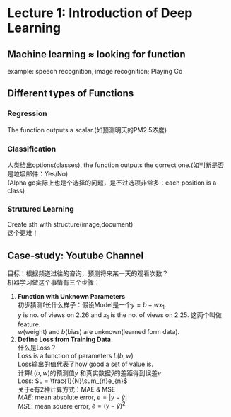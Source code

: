 # Lecture 1: Introduction of Deep Learning

## Machine learning $\approx$ **looking for function**
    
example: speech recognition, image recognition; Playing Go

## Different types of Functions

### Regression
The function outputs a scalar.(如预测明天的PM2.5浓度)  
### Classification
人类给出options(classes), the function outputs the correct one.(如判断是否是垃圾邮件：Yes/No)  
(Alpha go实际上也是个选择的问题，是不过选项非常多：each position is a class)  
### Strutured Learning
Create sth with structure(image,document)  
这个更难！  

## Case-study: Youtube Channel
目标：根据频道过往的咨询，预测将来某一天的观看次数？  
机器学习做这个事情有三个步骤：  

1. **Function with Unknown Parameters**  
初步猜测f长什么样子：假设Model是一个$y = b+w x_{1}$.  
$y$ is no. of views on 2.26 and $x_{1}$ is the no. of views on 2.25.  这两个叫做feature.  
$w$(weight) and $b$(bias) are unknown(learned form data).  
2. **Define Loss from Training Data**  
什么是Loss？  
Loss is a function of parameters $L(b,w)$  
Loss输出的值代表了how good a set of value is.  
计算$L(b,w)$的预测值$y$ 和真实数据$\hat{y}$的差距得到误差$e$  
Loss: $L = \frac{1}{N}\sum_{n}e_{n}$  
关于e有2种计算方式：MAE & MSE  
*MAE*: mean absolute error, $e = |y - \hat{y}|$  
*MSE*: mean square error, $e = (y - \hat{y})^2$  



    

    